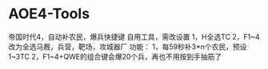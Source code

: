 # AOE4-Tools
帝国时代4，自动补农民，爆兵快捷键
自用工具，需改设置
1，H全选TC
2，F1~4改为全选马厩，兵营，靶场，攻城器厂
功能：
1，每59秒补3*n个农民，预设1~3TC
2，F1~4+QWE的组合键会爆20个兵，再也不用按到手抽筋了

